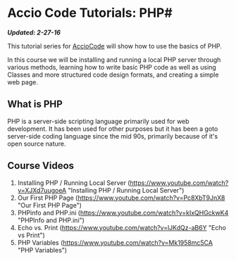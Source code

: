 # Accio Code Tutorials: PHP#

***Updated: 2-27-16***

This tutorial series for [AccioCode](https://www.youtube.com/user/CDPAdvertising "Accio Code on YouTube") will show how to use the basics of PHP.

In this course we will be installing and running a local PHP server through various methods, learning how to write basic PHP code as well as using Classes and more structured code design formats, and creating a simple web page.

## What is PHP ##
PHP is a server-side scripting language primarily used for web development. It has been used for other purposes but it has been a goto server-side coding language since the mid 90s, primarily because of it's open source nature. 

## Course Videos ##
1. Installing PHP / Running Local Server (https://www.youtube.com/watch?v=XJXd7uugoeA "Installing PHP / Running Local Server")
2. Our First PHP Page (https://www.youtube.com/watch?v=Pc8XbT9JnX8 "Our First PHP Page")
3. PHPinfo and PHP.ini (https://www.youtube.com/watch?v=kIxQHGckwK4 "PHPInfo and PHP.ini")
4. Echo vs. Print (https://www.youtube.com/watch?v=lJKdQz-aB6Y "Echo vs Print")
5. PHP Variables (https://www.youtube.com/watch?v=Mk1958mc5CA "PHP Variables")